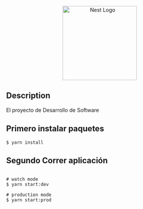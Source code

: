 <p align="center">
  <a href="http://nestjs.com/" target="blank"><img src="https://nestjs.com/img/logo-small.svg" width="200" alt="Nest Logo" /></a>
</p>

## Description

El proyecto de Desarrollo de Software

## Primero instalar paquetes

```Actualizar paquetes 
$ yarn install
```

## Segundo Correr aplicación 

```Correr aplicación

# watch mode
$ yarn start:dev

# production mode
$ yarn start:prod
```
